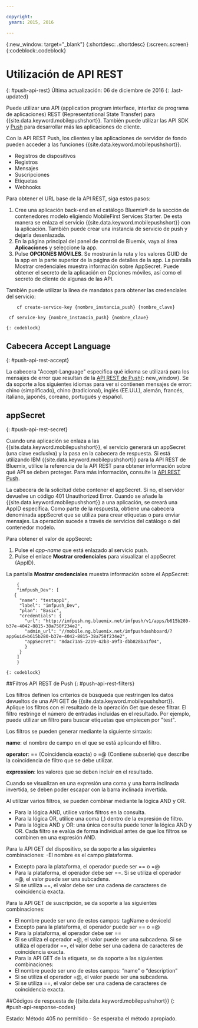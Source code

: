 ```yaml
---

copyright:
 years: 2015, 2016

---
```


{:new_window: target="_blank"}
{:shortdesc: .shortdesc}
{:screen:.screen}
{:codeblock:.codeblock}

# Utilización de API REST
{: #push-api-rest}
Última actualización: 06 de diciembre de 2016
{: .last-updated}

Puede utilizar una API (application program interface, interfaz de programa de aplicaciones) REST (Representational State Transfer) para {{site.data.keyword.mobilepushshort}}. También puede utilizar las API SDK y [Push](https://mobile.{DomainName}/imfpush/) para desarrollar más las aplicaciones de cliente.

Con la API REST Push, los clientes y las aplicaciones de servidor de fondo pueden acceder a las funciones {{site.data.keyword.mobilepushshort}}.

- Registros de dispositivos
- Registros
- Mensajes
- Suscripciones
- Etiquetas
- Webhooks

Para obtener el URL base de la API REST, siga estos pasos:

1. Cree una aplicación back-end en el catálogo Bluemix® de la sección de contenedores modelo eligiendo MobileFirst Services Starter. De esta manera se enlaza el servicio {{site.data.keyword.mobilepushshort}} con la aplicación. También puede crear una instancia de servicio de push y dejarla desenlazada. 
1. En la página principal del panel de control de Bluemix, vaya al área **Aplicaciones** y seleccione la app.
3. Pulse **OPCIONES MÓVILES**. Se mostrarán la ruta y los valores GUID de la app en la parte superior de la página de detalles de la app. La pantalla Mostrar credenciales muestra información sobre AppSecret. Puede obtener el secreto de la aplicación en Opciones móviles, así como el secreto de cliente de algunas de las API.

También puede utilizar la línea de mandatos para obtener las credenciales del servicio:

```
    cf create-service-key {nombre_instancia_push} {nombre_clave}

 cf service-key {nombre_instancia_push} {nombre_clave}
```
	{: codeblock}

## Cabecera Accept Language
{: #push-api-rest-accept}

La cabecera "Accept-Language" especifica qué idioma se utilizará para los mensajes de error que resultan de la [API REST de Push](https://mobile.{DomainName}/imfpush/){: new_window}. Se da soporte a los siguientes idiomas para ver si contienen mensajes de error: chino (simplificado), chino (tradicional), inglés (EE.UU.), alemán, francés, italiano, japonés, coreano, portugués y español.

## appSecret 
{: #push-api-rest-secret}

Cuando una aplicación se enlaza a las {{site.data.keyword.mobilepushshort}}, el servicio generará un appSecret (una clave exclusiva) y la pasa en la cabecera de respuesta. Si está utilizando IBM {{site.data.keyword.mobilepushshort}} para la API REST de Bluemix, utilice la referencia de la API REST para obtener información sobre qué API se deben proteger. Para más información, consulte la [API REST Push](https://mobile.{DomainName}/imfpush/).

La cabecera de la solicitud debe contener el appSecret. Si no, el servidor devuelve un código 401 Unauthorized Error. Cuando se añade la {{site.data.keyword.mobilepushshort}} a una aplicación, se creará una AppID específica. Como parte de la respuesta, obtiene una cabecera denominada appSecret que se utiliza para crear etiquetas o para enviar mensajes. La operación sucede a través de servicios del catálogo o del contenedor modelo.

Para obtener el valor de appSecret:

1. Pulse el *app-name* que está enlazado al servicio push.
2. Pulse el enlace **Mostrar credenciales** para visualizar el appSecret (AppID).

La pantalla **Mostrar credenciales** muestra información sobre el AppSecret:
```
	{
    "imfpush_Dev": [
   {
     "name": "testapp1",
     "label": "imfpush_Dev",
     "plan": "Basic",
     "credentials": {
       "url": "http://imfpush.ng.bluemix.net/imfpush/v1/apps/b615b280-b37e-4042-8815-38a758f234e2",
       "admin_url": "//mobile.ng.bluemix.net/imfpushdashboard/?appGuid=b615b280-b37e-4042-8815-38a758f234e2",
       "appSecret": "8dac71a5-2219-42b3-a9f3-dbb828ba1f04",
       }
     }
    ]
    }
```
	{: codeblock} 


##Filtros API REST de Push
{: #push-api-rest-filters}

Los filtros definen los criterios de búsqueda que restringen los datos devueltos de una API GET de {{site.data.keyword.mobilepushshort}}. Aplique los filtros con el resultado de la operación Get que desee filtrar. El filtro restringe el número de entradas incluidas en el resultado. Por ejemplo, puede utilizar un filtro para buscar etiquetas que empiecen por "test". 

Los filtros se pueden generar mediante la siguiente sintaxis:

**name**: el nombre de campo en el que se está aplicando el filtro.

**operator**: == (Coincidencia exacta) o =@ (Contiene subserie) que describe la coincidencia de filtro que se debe utilizar.

**expression**: los valores que se deben incluir en el resultado.

Cuando se visualizan en una expresión una coma y una barra inclinada invertida, se deben poder escapar con la barra inclinada invertida.

Al utilizar varios filtros, se pueden combinar mediante la lógica AND y OR.

- Para la lógica AND, utilice varios filtros en la consulta.
- Para la lógica OR, utilice una coma (,) dentro de la expresión de filtro.
- Para la lógica AND y OR: una única consulta puede tener la lógica AND y OR. Cada filtro se evalúa de forma individual antes de que los filtros se combinen en una expresión AND.

Para la API GET del dispositivo, se da soporte a las siguientes combinaciones:
-El nombre es el campo plataforma.
- Excepto para la plataforma, el operador puede ser == o =@
- Para la plataforma, el operador debe ser ==. Si se utiliza el operador =@, el valor puede ser una subcadena.
- Si se utiliza ==, el valor debe ser una cadena de caracteres de coincidencia exacta.

Para la API GET de suscripción, se da soporte a las siguientes combinaciones:

- El nombre puede ser uno de estos campos: tagName o deviceId
- Excepto para la plataforma, el operador puede ser == o =@
- Para la plataforma, el operador debe ser ==
- Si se utiliza el operador =@, el valor puede ser una subcadena. Si se utiliza el operador ==, el valor debe ser una cadena de caracteres de coincidencia exacta.
- Para la API GET de la etiqueta, se da soporte a las siguientes combinaciones:
- El nombre puede ser uno de estos campos: “name” o “description”
- Si se utiliza el operador =@, el valor puede ser una subcadena.
- Si se utiliza ==, el valor debe ser una cadena de caracteres de coincidencia exacta.


##Códigos de respuesta de {{site.data.keyword.mobilepushshort}}
{: #push-api-response-codes}

Estado: Método 405 no permitido - Se esperaba el método apropiado.
